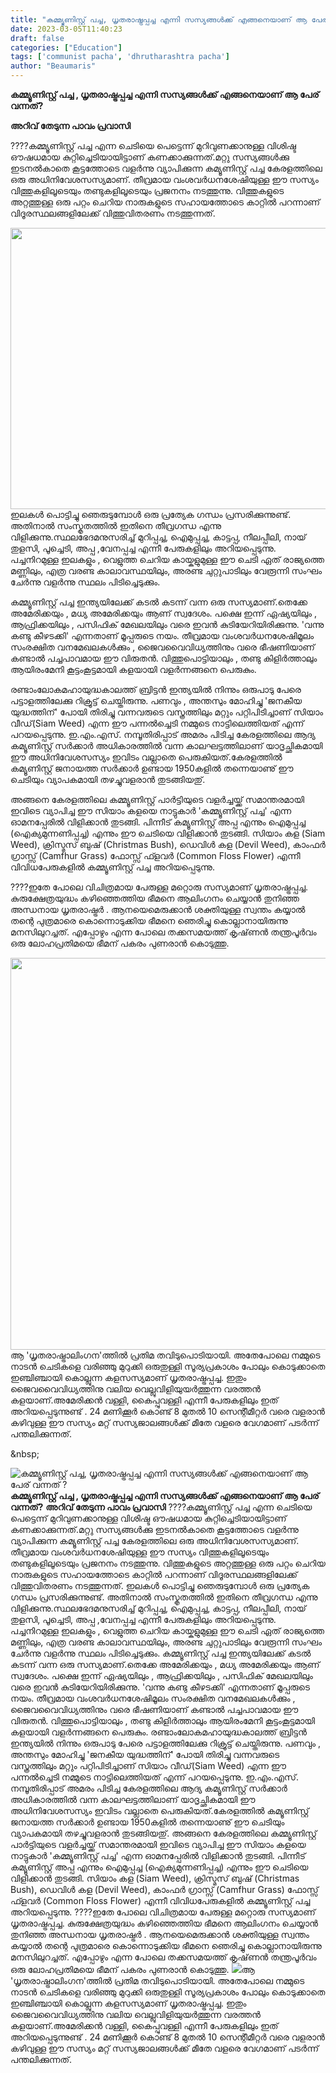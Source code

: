 ```yaml
---
title: "കമ്മ്യൂണിസ്റ്റ് പച്ച, ധൃതരാഷ്ട്രപ്പച്ച എന്നി സസ്യങ്ങൾക്ക് എങ്ങനെയാണ് ആ പേര് വന്നത് ?"
date: 2023-03-05T11:40:23
draft: false
categories: ["Education"]
tags: ['communist pacha', 'dhrutharashtra pacha']
author: "Beaumaris"
---
```


<strong>കമ്മ്യൂണിസ്റ്റ് പച്ച , ധൃതരാഷ്ട്രപ്പച്ച എന്നി സസ്യങ്ങൾക്ക് എങ്ങനെയാണ് ആ പേര് വന്നത്?</strong>

<strong>അറിവ് തേടുന്ന പാവം പ്രവാസി</strong>

????കമ്മ്യൂണിസ്റ്റ് പച്ച എന്ന ചെടിയെ പെട്ടെന്ന് മുറിവുണക്കാനുള്ള വിശിഷ്ട ഔഷധമായ കുറ്റിച്ചെടിയായിട്ടാണ് കണക്കാക്കുന്നത്.മറ്റു സസ്യങ്ങൾക്കു ഇടനൽകാതെ കൂട്ടത്തോടെ വളർന്നു വ്യാപിക്കുന്ന കമ്യൂണിസ്റ്റ് പച്ച കേരളത്തിലെ ഒരു അധിനിവേശസസ്യമാണ്. തീവ്രമായ വംശവർധനശേഷിയുള്ള ഈ സസ്യം വിത്തുകളിലൂടെയും തണ്ടുകളിലൂടെയും പ്രജനനം നടത്തുന്നു. വിത്തുകളുടെ അറ്റത്തുള്ള ഒരു പറ്റം ചെറിയ നാരുകളുടെ സഹായത്തോടെ കാറ്റിൽ പറന്നാണ് വിദൂരസ്ഥലങ്ങളിലേക്ക് വിത്തുവിതരണം നടത്തുന്നത്.

<img class="size-full wp-image-386237 aligncenter" src="https://cdn.boolokam.com/articles/2023/03/qd.jpg" alt="" width="600" height="450" />ഇലകൾ പൊട്ടിച്ചു ഞെരുടുമ്പോൾ ഒരു പ്രത്യേക ഗന്ധം പ്രസരിക്കുന്നുണ്ട്. അതിനാൽ സംസ്കൃതത്തിൽ ഇതിനെ തീവ്രഗന്ധ എന്നു വിളിക്കുന്നു.സ്ഥലഭേദമനുസരിച്ച് മുറിപ്പച്ച, ഐമുപ്പച്ച, കാട്ടപ്പ, നീലപ്പീലി, നായ് തുളസി, പൂച്ചെടി, അപ്പ ,വേനപ്പച്ച എന്നീ പേരുകളിലും അറിയപ്പെടുന്നു. പച്ചനിറമുള്ള ഇലകളും , വെളുത്ത ചെറിയ കായ്കളുമുള്ള ഈ ചെടി ഏത് രാജ്യത്തെ മണ്ണിലും, എത്ര വരണ്ട കാലാവസ്ഥയിലും, അരണ്ട ചുറ്റുപാടിലും വേരൂന്നി സംഘം ചേർന്നു വളർന്നു സ്ഥലം പിടിച്ചെടുക്കും.

കമ്മ്യൂണിസ്റ്റ് പച്ച ഇന്ത്യയിലേക്ക് കടൽ കടന്ന്‌ വന്ന ഒരു സസ്യമാണ്.തെക്കേ അമേരിക്കയും , മധ്യ അമേരിക്കയും ആണ് സ്വദേശം. പക്ഷെ ഇന്ന് ഏഷ്യയിലും , ആഫ്രിക്കയിലും , പസിഫിക് മേഖലയിലും വരെ ഇവൻ കുടിയേറിയിരിക്കുന്നു. 'വന്നു കണ്ടു കീഴടക്കി' എന്നതാണ് മൂപ്പരുടെ നയം. തീവ്രമായ വംശവർധനശേഷിമൂലം സംരക്ഷിത വനമേഖലകൾക്കും , ജൈവവൈവിധ്യത്തിനും വരെ ഭീഷണിയാണ് കണ്ടാൽ പച്ചപാവമായ ഈ വിരുതൻ. വിത്തുപൊട്ടിയാലും , തണ്ടു കിളിർത്താലും ആയിരംമേനി കൂട്ടംകൂട്ടമായി കളയായി വളർന്നങ്ങനെ പെരുകും.

രണ്ടാംലോകമഹായുദ്ധകാലത്ത് ബ്രിട്ടൻ ഇന്ത്യയിൽ നിന്നും ഒരുപാടു പേരെ പട്ടാളത്തിലേക്കു റിക്രൂട്ട് ചെയ്തിരുന്നു. പണവും , അന്തസും മോഹിച്ചു 'ജനകീയ യുദ്ധത്തിന്' പോയി തിരിച്ചു വന്നവരുടെ വസ്ത്രത്തിലും മറ്റും പറ്റിപിടിച്ചാണ് സിയാം വീഡ്(Siam Weed) എന്ന ഈ പന്നൽച്ചെടി നമ്മുടെ നാട്ടിലെത്തിയത് എന്ന് പറയപ്പെടുന്നു. ഇ.എം.എസ്. നമ്പൂതിരിപ്പാട് അമരം പിടിച്ച കേരളത്തിലെ ആദ്യ കമ്യൂണിസ്റ്റ് സർക്കാർ അധികാരത്തിൽ വന്ന കാലഘട്ടത്തിലാണ് യാദൃച്ഛികമായി ഈ അധിനിവേശസസ്യം ഇവിടം വല്ലാതെ പെരുകിയത്.കേരളത്തിൽ കമ്യൂണിസ്റ്റ് ജനായത്ത സർക്കാർ ഉണ്ടായ 1950കളിൽ തന്നെയാണു് ഈ ചെടിയും വ്യാപകമായി തഴച്ചുവളരാൻ തുടങ്ങിയതു്.

അങ്ങനെ കേരളത്തിലെ കമ്മ്യൂണിസ്റ്റ് പാർട്ടിയുടെ വളർച്ചയ്ക്ക് സമാന്തരമായി ഇവിടെ വ്യാപിച്ച ഈ സിയാം കളയെ നാട്ടുകാർ 'കമ്മ്യൂണിസ്റ്റ് പച്ച' എന്ന ഓമനപ്പേരിൽ വിളിക്കാൻ തുടങ്ങി. പിന്നീട് കമ്യൂണിസ്റ്റ് അപ്പ എന്നും ഐമുപ്പച്ച (ഐക്യമുന്നണിപ്പച്ച) എന്നും ഈ ചെടിയെ വിളിക്കാൻ തുടങ്ങി. സിയാം കള (Siam Weed), ക്രിസ്മസ് ബുഷ് (Christmas Bush), ഡെവിൾ കള (Devil Weed), കാംഫർ ഗ്രാസ്സ് (Camfhur Grass) ഫോസ്സ് ഫ്ളവർ (Common Floss Flower) എന്നീ വിവിധപേരുകളിൽ കമ്മ്യൂണിസ്റ്റ് പച്ച അറിയപ്പെടുന്നു.

????ഇതേ പോലെ വിചിത്രമായ പേരുള്ള മറ്റൊരു സസ്യമാണ് ധൃതരാഷ്ട്രപ്പച്ച.
കുരുക്ഷേത്രയുദ്ധം കഴിഞ്ഞെത്തിയ ഭീമനെ ആലിംഗനം ചെയ്യാൻ തുനിഞ്ഞ അന്ധനായ ധൃതരാഷ്ട്രർ . ആനയെമെരുക്കാൻ ശക്തിയുള്ള സ്വന്തം കയ്യാൽ തന്റെ പുത്രമാരെ കൊന്നൊടുക്കിയ ഭീമനെ ഞെരിച്ചു കൊല്ലാനായിരുന്നു മനസിലുറച്ചത്. എപ്പോഴും എന്ന പോലെ തക്കസമയത്ത് കൃഷ്‌ണൻ തന്ത്രപൂർവം ഒരു ലോഹപ്രതിമയെ ഭീമന് പകരം പുണരാൻ കൊടുത്തു.

<img class="size-large wp-image-386238 aligncenter" src="https://cdn.boolokam.com/articles/2023/03/dwwww-1024x802.jpg" alt="" width="800" height="627" />ആ 'ധൃതരാഷ്ട്രാലിംഗന'ത്തിൽ പ്രതിമ തവിടുപൊടിയായി. അതേപോലെ നമ്മുടെ നാടൻ ചെടികളെ വരിഞ്ഞു മുറുക്കി ഒരുതുള്ളി സൂര്യപ്രകാശം പോലും കൊടുക്കാതെ ഇഞ്ചിഞ്ചായി കൊല്ലുന്ന കളസസ്യമാണ് ധൃതരാഷ്ട്രപ്പച്ച. ഇതും ജൈവവൈവിധ്യത്തിനു വലിയ വെല്ലുവിളിയുയർത്തുന്ന വരത്തൻ കളയാണ്.അമേരിക്കൻ വള്ളി, കൈപ്പുവള്ളി എന്നീ പേരുകളിലും ഇത് അറിയപ്പെടുന്നുണ്ട് . 24 മണിക്കൂർ കൊണ്ട് 8 മുതൽ 10 സെന്റീമീറ്റർ വരെ വളരാൻ കഴിവുള്ള ഈ സസ്യം മറ്റ് സസ്യജാലങ്ങൾക്ക് മീതേ വളരെ വേഗമാണ് പടർന്ന് പന്തലിക്കുന്നത്.

&amp;nbsp;


![കമ്മ്യൂണിസ്റ്റ് പച്ച, ധൃതരാഷ്ട്രപ്പച്ച എന്നി സസ്യങ്ങൾക്ക് എങ്ങനെയാണ് ആ പേര് വന്നത് ?](https://cdn.boolokam.com/articles/2023/03/qd.jpg)**കമ്മ്യൂണിസ്റ്റ് പച്ച , ധൃതരാഷ്ട്രപ്പച്ച എന്നി സസ്യങ്ങൾക്ക് എങ്ങനെയാണ് ആ പേര് വന്നത്?** **അറിവ് തേടുന്ന പാവം പ്രവാസി** ????കമ്മ്യൂണിസ്റ്റ് പച്ച എന്ന ചെടിയെ പെട്ടെന്ന് മുറിവുണക്കാനുള്ള വിശിഷ്ട ഔഷധമായ കുറ്റിച്ചെടിയായിട്ടാണ് കണക്കാക്കുന്നത്.മറ്റു സസ്യങ്ങൾക്കു ഇടനൽകാതെ കൂട്ടത്തോടെ വളർന്നു വ്യാപിക്കുന്ന കമ്യൂണിസ്റ്റ് പച്ച കേരളത്തിലെ ഒരു അധിനിവേശസസ്യമാണ്. തീവ്രമായ വംശവർധനശേഷിയുള്ള ഈ സസ്യം വിത്തുകളിലൂടെയും തണ്ടുകളിലൂടെയും പ്രജനനം നടത്തുന്നു. വിത്തുകളുടെ അറ്റത്തുള്ള ഒരു പറ്റം ചെറിയ നാരുകളുടെ സഹായത്തോടെ കാറ്റിൽ പറന്നാണ് വിദൂരസ്ഥലങ്ങളിലേക്ക് വിത്തുവിതരണം നടത്തുന്നത്. ഇലകൾ പൊട്ടിച്ചു ഞെരുടുമ്പോൾ ഒരു പ്രത്യേക ഗന്ധം പ്രസരിക്കുന്നുണ്ട്. അതിനാൽ സംസ്കൃതത്തിൽ ഇതിനെ തീവ്രഗന്ധ എന്നു വിളിക്കുന്നു.സ്ഥലഭേദമനുസരിച്ച് മുറിപ്പച്ച, ഐമുപ്പച്ച, കാട്ടപ്പ, നീലപ്പീലി, നായ് തുളസി, പൂച്ചെടി, അപ്പ ,വേനപ്പച്ച എന്നീ പേരുകളിലും അറിയപ്പെടുന്നു. പച്ചനിറമുള്ള ഇലകളും , വെളുത്ത ചെറിയ കായ്കളുമുള്ള ഈ ചെടി ഏത് രാജ്യത്തെ മണ്ണിലും, എത്ര വരണ്ട കാലാവസ്ഥയിലും, അരണ്ട ചുറ്റുപാടിലും വേരൂന്നി സംഘം ചേർന്നു വളർന്നു സ്ഥലം പിടിച്ചെടുക്കും. കമ്മ്യൂണിസ്റ്റ് പച്ച ഇന്ത്യയിലേക്ക് കടൽ കടന്ന്‌ വന്ന ഒരു സസ്യമാണ്.തെക്കേ അമേരിക്കയും , മധ്യ അമേരിക്കയും ആണ് സ്വദേശം. പക്ഷെ ഇന്ന് ഏഷ്യയിലും , ആഫ്രിക്കയിലും , പസിഫിക് മേഖലയിലും വരെ ഇവൻ കുടിയേറിയിരിക്കുന്നു. 'വന്നു കണ്ടു കീഴടക്കി' എന്നതാണ് മൂപ്പരുടെ നയം. തീവ്രമായ വംശവർധനശേഷിമൂലം സംരക്ഷിത വനമേഖലകൾക്കും , ജൈവവൈവിധ്യത്തിനും വരെ ഭീഷണിയാണ് കണ്ടാൽ പച്ചപാവമായ ഈ വിരുതൻ. വിത്തുപൊട്ടിയാലും , തണ്ടു കിളിർത്താലും ആയിരംമേനി കൂട്ടംകൂട്ടമായി കളയായി വളർന്നങ്ങനെ പെരുകും. രണ്ടാംലോകമഹായുദ്ധകാലത്ത് ബ്രിട്ടൻ ഇന്ത്യയിൽ നിന്നും ഒരുപാടു പേരെ പട്ടാളത്തിലേക്കു റിക്രൂട്ട് ചെയ്തിരുന്നു. പണവും , അന്തസും മോഹിച്ചു 'ജനകീയ യുദ്ധത്തിന്' പോയി തിരിച്ചു വന്നവരുടെ വസ്ത്രത്തിലും മറ്റും പറ്റിപിടിച്ചാണ് സിയാം വീഡ്(Siam Weed) എന്ന ഈ പന്നൽച്ചെടി നമ്മുടെ നാട്ടിലെത്തിയത് എന്ന് പറയപ്പെടുന്നു. ഇ.എം.എസ്. നമ്പൂതിരിപ്പാട് അമരം പിടിച്ച കേരളത്തിലെ ആദ്യ കമ്യൂണിസ്റ്റ് സർക്കാർ അധികാരത്തിൽ വന്ന കാലഘട്ടത്തിലാണ് യാദൃച്ഛികമായി ഈ അധിനിവേശസസ്യം ഇവിടം വല്ലാതെ പെരുകിയത്.കേരളത്തിൽ കമ്യൂണിസ്റ്റ് ജനായത്ത സർക്കാർ ഉണ്ടായ 1950കളിൽ തന്നെയാണു് ഈ ചെടിയും വ്യാപകമായി തഴച്ചുവളരാൻ തുടങ്ങിയതു്. അങ്ങനെ കേരളത്തിലെ കമ്മ്യൂണിസ്റ്റ് പാർട്ടിയുടെ വളർച്ചയ്ക്ക് സമാന്തരമായി ഇവിടെ വ്യാപിച്ച ഈ സിയാം കളയെ നാട്ടുകാർ 'കമ്മ്യൂണിസ്റ്റ് പച്ച' എന്ന ഓമനപ്പേരിൽ വിളിക്കാൻ തുടങ്ങി. പിന്നീട് കമ്യൂണിസ്റ്റ് അപ്പ എന്നും ഐമുപ്പച്ച (ഐക്യമുന്നണിപ്പച്ച) എന്നും ഈ ചെടിയെ വിളിക്കാൻ തുടങ്ങി. സിയാം കള (Siam Weed), ക്രിസ്മസ് ബുഷ് (Christmas Bush), ഡെവിൾ കള (Devil Weed), കാംഫർ ഗ്രാസ്സ് (Camfhur Grass) ഫോസ്സ് ഫ്ളവർ (Common Floss Flower) എന്നീ വിവിധപേരുകളിൽ കമ്മ്യൂണിസ്റ്റ് പച്ച അറിയപ്പെടുന്നു. ????ഇതേ പോലെ വിചിത്രമായ പേരുള്ള മറ്റൊരു സസ്യമാണ് ധൃതരാഷ്ട്രപ്പച്ച. കുരുക്ഷേത്രയുദ്ധം കഴിഞ്ഞെത്തിയ ഭീമനെ ആലിംഗനം ചെയ്യാൻ തുനിഞ്ഞ അന്ധനായ ധൃതരാഷ്ട്രർ . ആനയെമെരുക്കാൻ ശക്തിയുള്ള സ്വന്തം കയ്യാൽ തന്റെ പുത്രമാരെ കൊന്നൊടുക്കിയ ഭീമനെ ഞെരിച്ചു കൊല്ലാനായിരുന്നു മനസിലുറച്ചത്. എപ്പോഴും എന്ന പോലെ തക്കസമയത്ത് കൃഷ്‌ണൻ തന്ത്രപൂർവം ഒരു ലോഹപ്രതിമയെ ഭീമന് പകരം പുണരാൻ കൊടുത്തു. ![](https://cdn.boolokam.com/articles/2023/03/dwwww-1024x802.jpg)ആ 'ധൃതരാഷ്ട്രാലിംഗന'ത്തിൽ പ്രതിമ തവിടുപൊടിയായി. അതേപോലെ നമ്മുടെ നാടൻ ചെടികളെ വരിഞ്ഞു മുറുക്കി ഒരുതുള്ളി സൂര്യപ്രകാശം പോലും കൊടുക്കാതെ ഇഞ്ചിഞ്ചായി കൊല്ലുന്ന കളസസ്യമാണ് ധൃതരാഷ്ട്രപ്പച്ച. ഇതും ജൈവവൈവിധ്യത്തിനു വലിയ വെല്ലുവിളിയുയർത്തുന്ന വരത്തൻ കളയാണ്.അമേരിക്കൻ വള്ളി, കൈപ്പുവള്ളി എന്നീ പേരുകളിലും ഇത് അറിയപ്പെടുന്നുണ്ട് . 24 മണിക്കൂർ കൊണ്ട് 8 മുതൽ 10 സെന്റീമീറ്റർ വരെ വളരാൻ കഴിവുള്ള ഈ സസ്യം മറ്റ് സസ്യജാലങ്ങൾക്ക് മീതേ വളരെ വേഗമാണ് പടർന്ന് പന്തലിക്കുന്നത്. &nbsp;
